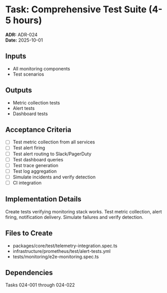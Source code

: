 # Task: Comprehensive Test Suite (4-5 hours)
**ADR:** ADR-024  
**Date:** 2025-10-01

## Inputs
- All monitoring components
- Test scenarios

## Outputs
- Metric collection tests
- Alert tests
- Dashboard tests

## Acceptance Criteria
- [ ] Test metric collection from all services
- [ ] Test alert firing
- [ ] Test alert routing to Slack/PagerDuty
- [ ] Test dashboard queries
- [ ] Test trace generation
- [ ] Test log aggregation
- [ ] Simulate incidents and verify detection
- [ ] CI integration

## Implementation Details
Create tests verifying monitoring stack works. Test metric collection, alert firing, notification delivery. Simulate failures and verify detection.

## Files to Create
- packages/core/test/telemetry-integration.spec.ts
- infrastructure/prometheus/test/alert-tests.yml
- tests/monitoring/e2e-monitoring.spec.ts

## Dependencies
Tasks 024-001 through 024-022